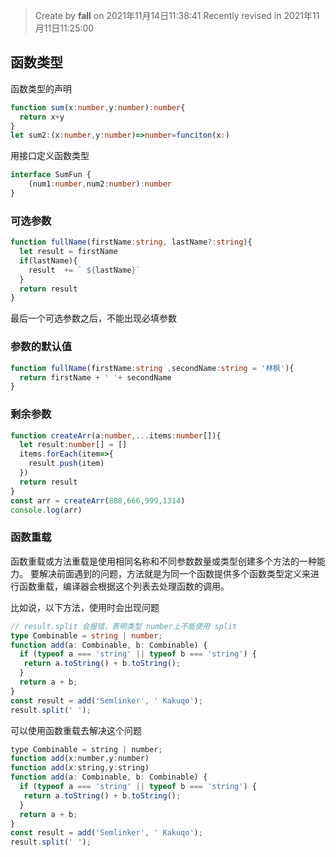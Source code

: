 > Create by **fall** on 2021年11月14日11:38:41
> Recently revised in 2021年11月11日11:25:00

## 函数类型

函数类型的声明

```typescript
function sum(x:number,y:number):number{
  return x+y
}
let sum2:(x:number,y:number)=>number=funciton(x:)
```

用接口定义函数类型

```typescript
interface SumFun {
	(num1:number,num2:number):number
}
```

### **可选参数**

```ts
function fullName(firstName:string, lastName?:string){
  let result = firstName
  if(lastName){
    result  += ` ${lastName}`
  }
  return result
}
```

最后一个可选参数之后，不能出现必填参数

### **参数的默认值**

```ts
function fullName(firstName:string ,secondName:string = '林枫'){
  return firstName + ' '+ secondName
}
```

### **剩余参数**

```ts
function createArr(a:number,...items:number[]){
  let result:number[] = []
  items.forEach(item=>{
    result.push(item)
  })
  return result
}
const arr = createArr(888,666,999,1314)
console.log(arr)
```

### **函数重载**

函数重载或方法重载是使用相同名称和不同参数数量或类型创建多个方法的一种能力。 要解决前面遇到的问题，方法就是为同一个函数提供多个函数类型定义来进行函数重载，编译器会根据这个列表去处理函数的调用。

比如说，以下方法，使用时会出现问题

```ts
// result.split 会报错，表明类型 number上不能使用 split
type Combinable = string | number;
function add(a: Combinable, b: Combinable) {
  if (typeof a === 'string' || typeof b === 'string') {
   return a.toString() + b.toString();
  }
  return a + b;
}
const result = add('Semlinker', ' Kakuqo');
result.split(' ');
```

可以使用函数重载去解决这个问题

```js
type Combinable = string | number;
function add(x:number,y:number) 
function add(x:string,y:string) 
function add(a: Combinable, b: Combinable) {
  if (typeof a === 'string' || typeof b === 'string') {
   return a.toString() + b.toString();
  }
  return a + b;
}
const result = add('Semlinker', ' Kakuqo');
result.split(' ');
```

